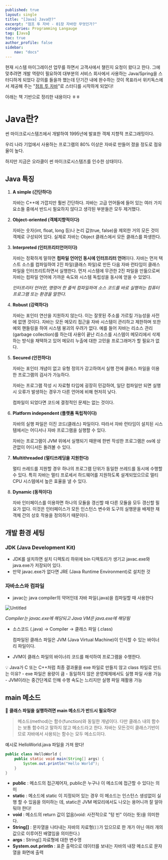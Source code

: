 ```yaml
---
published: true
layout: single
title: "[Java] Java란?"
excerpt: "점프 투 자바 - 01장 자바란 무엇인가?"
categories: Programming Langauge
tag: [Java]
toc: true
author_profile: false
sidebar:
    nav: "docs"
---
```


현재 시스템 마이그레이션 업무를 하면서 고객사에서 챌린지 요청이 왔다고 한다. 그에 맞추려면 개발 역량이 필요하여 대부분의 서비스 회사에서 사용하는 Java/Spring을 스터디하게 되었다
강의를 들을까 했는데 단기간 내에 완수하는 것이 목표라서 위키독스에서 제공해 주는 "[점프 투 자바](https://wikidocs.net/book/31)"로 스터디를 시작하게 되었다!

아래는 책 기반으로 정리한 내용이다 ㅎㅎ

# Java란?

썬 마이크로시스템즈에서 개발하여 1995년에 발표한 객체 지향적 프로그래밍이다.

우리 나라 기업에서 사용하는 프로그램의 80% 이상은 자바로 만들어 졌을 정도로 점유율이 높다.

하지만 지금은 오라클이 썬 마이크로시스템즈를 인수한 상태이다.

## Java 특징

1. **A simple (간단하다)**
    
    자바는 C++에 가깝지만 훨씬 간단하다. 자바는 고급 언어들에 들어 있는 여러 가지 요소들 중에서 반드시 필요하지 않다고 생각된 부분들은 모두 제거했다.
    
2. **Object-oriented (객체지향적이다)**
    
    자바는 숫자(int, float, long 등)나 논리 값(true, false)을 제외한 거의 모든 것이 객체로 구성되어 있다. 실제로 자바는 Object 클래스에서 모든 클래스를 파생한다.
    
3. **Interpreted (인터프리터언어이다)**
    
    자바는 정확하게 말하면 **컴파일 언어인 동시에 인터프리터 언어**이다. 자바는 먼저 텍스트 소스를 컴파일하여 2진 파일(클래스 파일)로 만든 다음 자바 런타임이 클래스 파일을 인터프리트하면서 실행한다. 먼저 시스템에 무관한 2진 파일을 만듦으로써 자바는 컴파일 언어에 가까운 속도와 시스템 독립성을 동시에 얻을 수 있었다.
    
    *인터프리터 언어란, 명령어 한 줄씩 컴파일하여 소스 코드를 바로 실행하는 컴퓨터 프로그램 또는 환경을 말한다.*
    
4. **Robust (강력하다)**
    
    자바는 포인터 연산을 지원하지 않는다. 이는 잘못된 주소를 가르킬 가능성을 사전에 없앤 것이다. 자바는 모든 메모리 접근을 자바 시스템이 관리하고 제한하며 또한 예외 핸들링을 하여 시스템 붕괴의 우려가 없다. 예를 들어 자바는 리소스 관리(garbage collection)를 하는데 사용이 끝난 리소스를 시스템이 메모리에서 삭제하는 방식을 채택하고 있어 메모리 누출에 대한 고민을 프로그래머가 할 필요가 없다.
    
5. **Secured (안전하다)**
    
    자바는 포인터 개념이 없고 유형 정의가 강고하여서 실행 전에 클래스 파일을 이용한 프로그램의 검사가 가능하다.
    
    자바는 프로그램 작성 시 자료형 타입에 굉장히 민감하여, 일단 컴파일만 되면 실행 시 오류가 발생하는 경우가 다른 언어에 비해 현저히 낮다.
    
    컴파일이 되었다면 코드에 결정적인 문제는 없는 것이다.
    
6. **Platform independent (플랫폼 독립적이다)**
    
    자바의 실행 파일은 이진 코드(클래스) 파일이다. 따라서 자바 런타임이 설치된 시스템에서는 어디서나 자바 프로그램을 실행할 수 있다.
    
    자바는 프로그램이 JVM 위에서 실행되기 때문에 한번 작성한 프로그램은 os에 상관없이 어디서든 돌려볼 수 있다.
    
7. **Multithreaded (멀티쓰레딩을 지원한다)**
    
    멀티 쓰레드를 지원할 경우 하나의 프로그램 단위가 동일한 쓰레드를 동시에 수행할 수 있다. 특히 자바는 멀티 프로세서 하드웨어를 지원하도록 설계되었으므로 멀티 CPU 시스템에서 높은 효율을 낼 수 있다.
    
8. **Dynamic (동적이다)**
    
    자바 인터페이스를 이용하면 하나의 모듈을 갱신할 때 다른 모듈을 모두 갱신할 필요가 없다. 이것은 인터페이스가 모든 인스턴스 변수와 도구의 실행문을 배제한 채 객체 간의 상호 작용을 정의하기 때문이다.
    

## 개발 환경 세팅

### JDK (Java Development Kit)

- JDK를 설치하면 설치 디렉토리 하위에 bin 디렉토리가 생기고 javac.exe와 java.exe가 저장되어 있다.
- 만약 javac.exe가 없다면 JRE (Java Runtime Environment)로 설치한 것

### 자바소스와 컴파일

- javac는 java compiler의 약어인데 자바 파일(.java)을 컴파일할 때 사용한다

![Untitled](Java%20d581d269360b4c37a59514f03a94c077/Untitled.png)

*Compiler는 javac.exe에 해당되고 Java VM은 java.exe에 해당됨*

- 소스코드 (.java) → Compiler → 클래스 파일 (.class)
    
    컴파일된 클래스 파일은 JVM (Java Virtual Machine)이 인식할 수 있는 바이너리 파일이다.
    
- JVM이 클래스 파일의 바이너리 코드를 해석하여 프로그램을 수행한다.

<aside>
💡 Java가 C 또는 C++처럼 최종 결과물을 exe 파일로 만들지 않고 class 파일로 만드는 이유?
- exe 파일은 용량이 큼
- 동일하지 않은 운영체제에서도 실행 파일 사용 가능
- JVM이라는 중간단계로 인해 수행 속도는 느리지만 실행 파일 재활용 가능

</aside>

## main 메소드

📌 **클래스 파일을 실행하려면 main 메소드가 반드시 필요하다!**

> 메소드(method)는 함수(function)와 동일한 개념이다. 다만 클래스 내의 함수는 보통 함수라고 말하지 않고 메소드라고 한다. 자바는 모든것이 클래스기반이므로 자바에서 사용되는 함수는 모두 메소드이다.
> 

예시로 HelloWorld.java 파일을 가져 왔다!

```java
public class HelloWorld {
    public static void main(String[] args) {
        System.out.println("Hello World");
    }
}
```

- **public** : 메소드의 접근제어자, public은 누구나 이 메소드에 접근할 수 있다는 의미
- **static** : 메소드에 static 이 지정되어 있는 경우 이 메소드는 인스턴스 생성없이 실행 할 수 있음을 의미하는 데, static은 JVM 메모리에서도 나오는 용어니까 잘 알아 둬야 한다!
- **void** : 메소드의 return 값이 없음(void: 사전적으로 "텅 빈" 이라는 뜻)을 의미한다.
- **String[]** : 문자열을 나타내는 자바의 자료형(`[]`가 있으므로 한 개가 아닌 여러 개의 값으로 이루어진 배열임을 의미한다.)
- **args** : String[] 자료형에 대한 변수명
- **System.out.println** : 표준 출력으로 데이터를 보내는 자바의 내장 메소드로 문자열을 화면에 출력